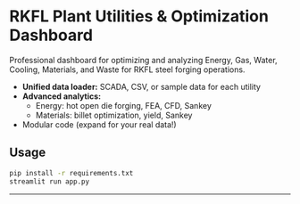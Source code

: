 # RKFL Plant Utilities & Optimization Dashboard

Professional dashboard for optimizing and analyzing Energy, Gas, Water, Cooling, Materials, and Waste for RKFL steel forging operations.  
- **Unified data loader:** SCADA, CSV, or sample data for each utility  
- **Advanced analytics:**  
  - Energy: hot open die forging, FEA, CFD, Sankey  
  - Materials: billet optimization, yield, Sankey  
- Modular code (expand for your real data!)

## Usage

```bash
pip install -r requirements.txt
streamlit run app.py
```

---
